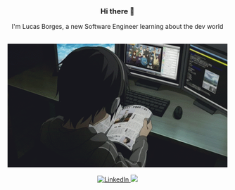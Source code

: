 <h3 align="center">Hi there 👋</h3>

<div align="center">
  I'm Lucas Borges, a new Software Engineer learning about the dev world
</div>

<br/>

<p align="center">
  <img src="https://github.com/luqiborges/luqiborges/blob/main/kirito-gif.gif">
</p>

<p align="center">
  <a href="https://www.linkedin.com/in/souzaborgeslucas/" target="_blank">
    <img src="https://img.shields.io/badge/linkedin-%230077B5.svg?&style=for-the-badge&logo=linkedin&logoColor=white&color=071A2C" alt="LinkedIn"/>
  </a>
  <a href="mailto:lborgesmail@gmail.com?subject=Hello Lucas, Mail from Github">
    <img src="https://img.shields.io/badge/gmail-%23D14836.svg?&style=for-the-badge&logo=gmail&logoColor=white" />
  </a>
</p>
